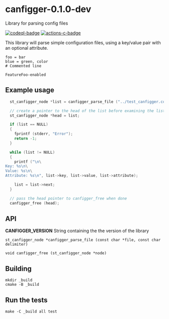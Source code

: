 # canfigger-0.1.0-dev

Library for parsing config files

[![codeql-badge]][codeql-url]
[![actions-c-badge]][actions-c-url]

[codeql-badge]: https://github.com/andy5995/canfigger/workflows/CodeQL/badge.svg
[codeql-url]: https://github.com/andy5995/canfigger/actions?query=workflow%3ACodeQL
[actions-c-badge]: https://github.com/andy5995/canfigger/actions/workflows/c-cpp.yml/badge.svg
[actions-c-url]: https://github.com/andy5995/canfigger/actions/workflows/c-cpp.yml

This library will parse simple configuration files, using a key/value
pair with an optional attribute.

```
foo = bar
blue = green, color
# Commented line

FeatureFoo-enabled
```

## Example usage

```c
  st_canfigger_node *list = canfigger_parse_file ("../test_canfigger.conf", ',');

  // create a pointer to the head of the list before examining the list.
  st_canfigger_node *head = list;

  if (list == NULL)
  {
    fprintf (stderr, "Error");
    return -1;
  }

  while (list != NULL)
  {
    printf ("\n\
Key: %s\n\
Value: %s\n\
Attribute: %s\n", list->key, list->value, list->attribute);

    list = list->next;
  }

  // pass the head pointer to canfigger_free when done
  canfigger_free (head);
```

## API

**CANFIGGER_VERSION** String containing the the version of the library

`st_canfigger_node *canfigger_parse_file (const char *file, const char delimiter)`

`void canfigger_free (st_canfigger_node *node)`

## Building

```
mkdir _build
cmake -B _build
```

## Run the tests

```
make -C _build all test
```
